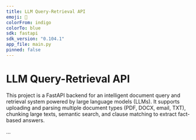 ```yaml
---
title: LLM Query-Retrieval API
emoji: 🤖
colorFrom: indigo
colorTo: blue
sdk: fastapi
sdk_version: "0.104.1"
app_file: main.py
pinned: false
---
```


# LLM Query-Retrieval API

This project is a FastAPI backend for an intelligent document query and retrieval system powered by large language models (LLMs). It supports uploading and parsing multiple document types (PDF, DOCX, email, TXT), chunking large texts, semantic search, and clause matching to extract fact-based answers.

...
